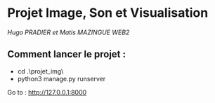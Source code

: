 # Projet Image, Son et Visualisation

_Hugo PRADIER et Matis MAZINGUE WEB2_

## Comment lancer le projet :

- cd .\projet_img\
- python3 manage.py runserver

Go to : http://127.0.0.1:8000
